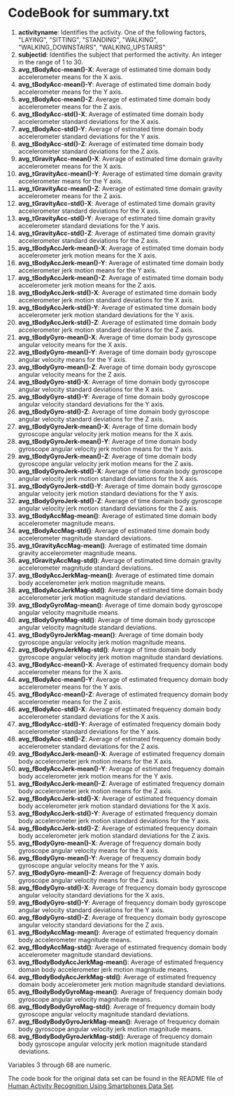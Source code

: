 # CodeBook for summary.txt

1. **activityname**: Identifies the activity. One of the following factors, "LAYING", "SITTING", "STANDING", "WALKING", "WALKING_DOWNSTAIRS", "WALKING_UPSTAIRS"
1. **subjectid**: Identifies the subject that performed the activity. An integer in the range of 1 to 30.
1. **avg_tBodyAcc-mean()-X**: Average of estimated time domain body accelerometer means for the X axis.
1. **avg_tBodyAcc-mean()-Y**: Average of estimated time domain body accelerometer means for the Y axis.
1. **avg_tBodyAcc-mean()-Z**: Average of estimated time domain body accelerometer means for the Z axis.
1. **avg_tBodyAcc-std()-X**: Average of estimated time domain body accelerometer standard deviations for the X axis.
1. **avg_tBodyAcc-std()-Y**: Average of estimated time domain body accelerometer standard deviations for the Y axis.
1. **avg_tBodyAcc-std()-Z**: Average of estimated time domain body accelerometer standard deviations for the Z axis.
1. **avg_tGravityAcc-mean()-X**: Average of estimated time domain gravity accelerometer means for the X axis.
1. **avg_tGravityAcc-mean()-Y**: Average of estimated time domain gravity accelerometer means for the Y axis.
1. **avg_tGravityAcc-mean()-Z**: Average of estimated time domain gravity accelerometer means for the Z axis.
1. **avg_tGravityAcc-std()-X**: Average of estimated time domain gravity accelerometer standard deviations for the X axis.
1. **avg_tGravityAcc-std()-Y**: Average of estimated time domain gravity accelerometer standard deviations for the Y axis.
1. **avg_tGravityAcc-std()-Z**: Average of estimated time domain gravity accelerometer standard deviations for the Z axis.
1. **avg_tBodyAccJerk-mean()-X**: Average of estimated time domain body accelerometer jerk motion means for the X axis.
1. **avg_tBodyAccJerk-mean()-Y**: Average of estimated time domain body accelerometer jerk motion means for the Y axis.
1. **avg_tBodyAccJerk-mean()-Z**: Average of estimated time domain body accelerometer jerk motion means for the Z axis.
1. **avg_tBodyAccJerk-std()-X**: Average of estimated time domain body accelerometer jerk motion standard deviations for the X axis.
1. **avg_tBodyAccJerk-std()-Y**: Average of estimated time domain body accelerometer jerk motion standard deviations for the Y axis.
1. **avg_tBodyAccJerk-std()-Z**: Average of estimated time domain body accelerometer jerk motion standard deviations for the Z axis.
1. **avg_tBodyGyro-mean()-X**: Average of time domain body gyroscope angular velocity means for the X axis.
1. **avg_tBodyGyro-mean()-Y**: Average of time domain body gyroscope angular velocity means for the Y axis.
1. ****avg_tBodyGyro-mean()-Z****: Average of time domain body gyroscope angular velocity means for the Z axis.
1. **avg_tBodyGyro-std()-X**: Average of time domain body gyroscope angular velocity standard deviations for the X axis.
1. **avg_tBodyGyro-std()-Y**: Average of time domain body gyroscope angular velocity standard deviations for the Y axis.
1. **avg_tBodyGyro-std()-Z**: Average of time domain body gyroscope angular velocity standard deviations for the Z axis.
1. **avg_tBodyGyroJerk-mean()-X**: Average of time domain body gyroscope angular velocity jerk motion means for the X axis.
1. **avg_tBodyGyroJerk-mean()-Y**: Average of time domain body gyroscope angular velocity jerk motion means for the Y axis.
1. **avg_tBodyGyroJerk-mean()-Z**: Average of time domain body gyroscope angular velocity jerk motion means for the Z axis.
1. **avg_tBodyGyroJerk-std()-X**: Average of time domain body gyroscope angular velocity jerk motion standard deviations for the X axis.
1. **avg_tBodyGyroJerk-std()-Y**: Average of time domain body gyroscope angular velocity jerk motion standard deviations for the Y axis.
1. **avg_tBodyGyroJerk-std()-Z**: Average of time domain body gyroscope angular velocity jerk motion standard deviations for the Z axis.
1. **avg_tBodyAccMag-mean()**: Average of estimated time domain body accelerometer magnitude means.
1. **avg_tBodyAccMag-std()**: Average of estimated time domain body accelerometer magnitude standard deviations.
1. **avg_tGravityAccMag-mean()**: Average of estimated time domain gravity accelerometer magnitude means.
1. **avg_tGravityAccMag-std()**: Average of estimated time domain gravity accelerometer magnitude standard deviations.
1. **avg_tBodyAccJerkMag-mean()**: Average of estimated time domain body accelerometer jerk motion magnitude means.
1. **avg_tBodyAccJerkMag-std()**: Average of estimated time domain body accelerometer jerk motion magnitude standard deviations.
1. **avg_tBodyGyroMag-mean()**: Average of time domain body gyroscope angular velocity magnitude means.
1. **avg_tBodyGyroMag-std()**: Average of time domain body gyroscope angular velocity magnitude standard deviations.
1. **avg_tBodyGyroJerkMag-mean()**: Average of time domain body gyroscope angular velocity jerk motion magnitude means.
1. **avg_tBodyGyroJerkMag-std()**: Average of time domain body gyroscope angular velocity jerk motion magnitude standard deviations.
1. **avg_fBodyAcc-mean()-X**: Average of estimated frequency domain body accelerometer means for the X axis.
1. **avg_fBodyAcc-mean()-Y**: Average of estimated frequency domain body accelerometer means for the Y axis.
1. **avg_fBodyAcc-mean()-Z**: Average of estimated frequency domain body accelerometer means for the Z axis.
1. **avg_fBodyAcc-std()-X**: Average of estimated frequency domain body accelerometer standard deviations for the X axis.
1. **avg_fBodyAcc-std()-Y**: Average of estimated frequency domain body accelerometer standard deviations for the Y axis.
1. **avg_fBodyAcc-std()-Z**: Average of estimated frequency domain body accelerometer standard deviations for the Z axis.
1. **avg_fBodyAccJerk-mean()-X**: Average of estimated frequency domain body accelerometer jerk motion means for the X axis.
1. **avg_fBodyAccJerk-mean()-Y**: Average of estimated frequency domain body accelerometer jerk motion means for the Y axis.
1. **avg_fBodyAccJerk-mean()-Z**: Average of estimated frequency domain body accelerometer jerk motion means for the Z axis.
1. **avg_fBodyAccJerk-std()-X**: Average of estimated frequency domain body accelerometer jerk motion standard deviations for the X axis.
1. **avg_fBodyAccJerk-std()-Y**: Average of estimated frequency domain body accelerometer jerk motion standard deviations for the Y axis.
1. **avg_fBodyAccJerk-std()-Z**: Average of estimated frequency domain body accelerometer jerk motion standard deviations for the Z axis.
1. **avg_fBodyGyro-mean()-X**: Average of frequency domain body gyroscope angular velocity means for the X axis.
1. **avg_fBodyGyro-mean()-Y**: Average of frequency domain body gyroscope angular velocity means for the Y axis.
1. **avg_fBodyGyro-mean()-Z**: Average of frequency domain body gyroscope angular velocity means for the Z axis.
1. **avg_fBodyGyro-std()-X**: Average of frequency domain body gyroscope angular velocity standard deviations for the X axis.
1. **avg_fBodyGyro-std()-Y**: Average of frequency domain body gyroscope angular velocity standard deviations for the Y axis.
1. **avg_fBodyGyro-std()-Z**: Average of frequency domain body gyroscope angular velocity standard deviations for the Z axis.
1. **avg_fBodyAccMag-mean()**: Average of estimated frequency domain body accelerometer magnitude means.
1. **avg_fBodyAccMag-std()**: Average of estimated frequency domain body accelerometer magnitude standard deviations.
1. **avg_fBodyBodyAccJerkMag-mean()**: Average of estimated frequency domain body accelerometer jerk motion magnitude means.
1. **avg_fBodyBodyAccJerkMag-std()**: Average of estimated frequency domain body accelerometer jerk motion magnitude standard deviations.
1. **avg_fBodyBodyGyroMag-mean()**: Average of frequency domain body gyroscope angular velocity magnitude means.
1. **avg_fBodyBodyGyroMag-std()**: Average of frequency domain body gyroscope angular velocity magnitude standard deviations.
1. **avg_fBodyBodyGyroJerkMag-mean()**: Average of frequency domain body gyroscope angular velocity jerk motion magnitude means.
1. **avg_fBodyBodyGyroJerkMag-std()**: Average of frequency domain body gyroscope angular velocity jerk motion magnitude standard deviations.

Variables 3 through 68 are numeric.

The code book for the original data set can be found in the README file of [Human Activity Recognition Using Smartphones Data Set](http://archive.ics.uci.edu/ml/datasets/Human+Activity+Recognition+Using+Smartphones).